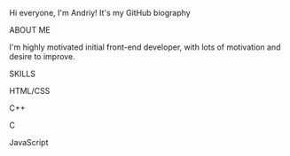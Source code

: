  Hi everyone, I'm Andriy! It's my GitHub biography
 
 ABOUT ME
 
 I'm highly motivated initial front-end developer, with lots of motivation and desire to improve.
 
 SKILLS
 
 HTML/CSS
 
 C++
 
 C
 
 JavaScript
